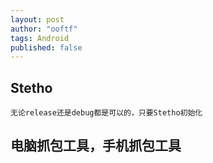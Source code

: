 ```yaml
---
layout: post
author: "ooftf"
tags: Android
published: false
---
```


## Stetho
    无论release还是debug都是可以的，只要Stetho初始化

## 电脑抓包工具，手机抓包工具
